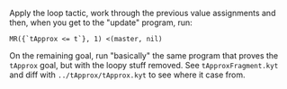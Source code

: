 Apply the loop tactic, work through the previous value assignments and then, when you get to the "update" program, run:

	MR({`tApprox <= t`}, 1) <(master, nil)

On the remaining goal, run "basically" the same program that proves the `tApprox` goal, but with the loopy stuff removed. See `tApproxFragment.kyt` and diff with
`../tApprox/tApprox.kyt` to see where it case from.
